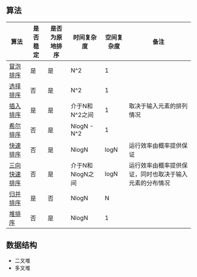 ## 算法
|算法|是否稳定|是否为原地排序|时间复杂度|空间复杂度|备注|
|-|-|-|-|-|-|
|[冒泡排序](https://github.com/woai3c/Algorithm/tree/master/02/bubble-sort)|是|是|N^2|1||
|[选择排序](https://github.com/woai3c/Algorithm/tree/master/02/selection-sort)|否|是|N^2|1||
|[插入排序](https://github.com/woai3c/Algorithm/tree/master/02/insertion-sort)|是|是|介于N和N^2之间|1|取决于输入元素的排列情况|
|[希尔排序](https://github.com/woai3c/Algorithm/tree/master/02/shell-sort)|否|是|NlogN - N^2|1||
|[快速排序](https://github.com/woai3c/Algorithm/tree/master/02/quick-sort)|否|是|NlogN|logN|运行效率由概率提供保证|
|[三向快速排序](https://github.com/woai3c/Algorithm/tree/master/02/quick-sort)|否|是|介于N和NlogN之间|logN|运行效率由概率提供保证，同时也取决于输入元素的分布情况|
|[归并排序](https://github.com/woai3c/Algorithm/tree/master/02/merge-sort)|是|否|NlogN|N||
|[堆排序](https://github.com/woai3c/Algorithm/tree/master/02/heap-sort)|否|是|NlogN|1||


## 数据结构
* 二叉堆
* 多叉堆
